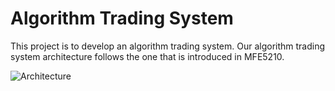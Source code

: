 # Algorithm Trading System

This project is to develop an algorithm trading system.
Our algorithm trading system architecture follows the one that is introduced in MFE5210.

![Architecture](https://d1rwhvwstyk9gu.cloudfront.net/2023/01/Architecture.jpg)
